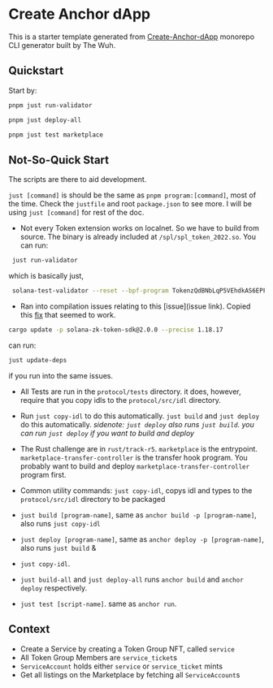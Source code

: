 # Create Anchor dApp

This is a starter template generated from [Create-Anchor-dApp](https://www.npmjs.com/package/create-anchor-dapp) monorepo CLI generator built by The Wuh.


## Quickstart

Start by:

```sh
pnpm just run-validator
```
```sh
pnpm just deploy-all
```
```sh
pnpm just test marketplace
```

## Not-So-Quick Start

The scripts are there to aid development.

`just [command]` is should be the same as `pnpm program:[command]`, most of the time. Check the `justfile` and root `package.json` to see more. I will be using `just [command]` for rest of the doc.

-  Not every Token extension works on localnet. So we have to build from source. The binary is already included at `/spl/spl_token_2022.so`. You can run:

```sh
 just run-validator
```

which is basically just,
```sh
 solana-test-validator --reset --bpf-program TokenzQdBNbLqP5VEhdkAS6EPFLC1PHnBqCXEpPxuEb ./spl/spl_token_2022.so
```

- Ran into compilation issues relating to this [issue](issue link). Copied this [fix](https://github.com/coral-xyz/anchor/issues/3044#issuecomment-2184026104) that seemed to work.
```sh
cargo update -p solana-zk-token-sdk@2.0.0 --precise 1.18.17
```
can run:
```sh
just update-deps
```
if you run into the same issues.

- All Tests are run in the `protocol/tests` directory. it does, however, require that you copy idls to the `protocol/src/idl` directory.

- Run `just copy-idl` to do this automatically. `just build` and `just deploy` do this automatically. _sidenote: `just deploy` also runs `just build`. you can run `just deploy` if you want to build and deploy_

- The Rust challenge are in `rust/track-r5`. `marketplace` is the entrypoint. `marketplace-transfer-controller` is the transfer hook program. You probably want to build and deploy `marketplace-transfer-controller` program first.

- Common utility commands:
`just copy-idl`, copys idl and types to the `protocol/src/idl` directory to be packaged

- `just build [program-name]`, same as `anchor build -p [program-name]`, also runs `just copy-idl`

- `just deploy [program-name]`, same as `anchor deploy -p [program-name]`, also runs `just build` & 
- `just copy-idl`.

- `just build-all` and `just deploy-all` runs `anchor build` and `anchor deploy` respectively.

- `just test [script-name]`. same as `anchor run`.


## Context

- Create a Service by creating a Token Group NFT, called `service`
- All Token Group Members are `service_ticket`s
- `ServiceAccount` holds either `service` or `service_ticket` mints
- Get all listings on the Marketplace by fetching all `ServiceAccount`s
